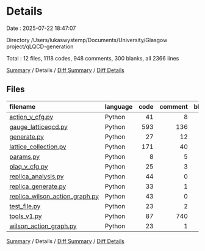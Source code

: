 # Details

Date : 2025-07-22 18:47:07

Directory /Users/lukaswystemp/Documents/University/Glasgow project/qLQCD-generation

Total : 12 files,  1118 codes, 948 comments, 300 blanks, all 2366 lines

[Summary](results.md) / Details / [Diff Summary](diff.md) / [Diff Details](diff-details.md)

## Files
| filename | language | code | comment | blank | total |
| :--- | :--- | ---: | ---: | ---: | ---: |
| [action\_v\_cfg.py](/action_v_cfg.py) | Python | 41 | 8 | 12 | 61 |
| [gauge\_latticeqcd.py](/gauge_latticeqcd.py) | Python | 593 | 136 | 126 | 855 |
| [generate.py](/generate.py) | Python | 27 | 12 | 10 | 49 |
| [lattice\_collection.py](/lattice_collection.py) | Python | 171 | 40 | 59 | 270 |
| [params.py](/params.py) | Python | 8 | 5 | 4 | 17 |
| [plaq\_v\_cfg.py](/plaq_v_cfg.py) | Python | 25 | 3 | 7 | 35 |
| [replica\_analysis.py](/replica_analysis.py) | Python | 44 | 0 | 10 | 54 |
| [replica\_generate.py](/replica_generate.py) | Python | 33 | 1 | 6 | 40 |
| [replica\_wilson\_action\_graph.py](/replica_wilson_action_graph.py) | Python | 43 | 0 | 8 | 51 |
| [test\_file.py](/test_file.py) | Python | 23 | 2 | 9 | 34 |
| [tools\_v1.py](/tools_v1.py) | Python | 87 | 740 | 39 | 866 |
| [wilson\_action\_graph.py](/wilson_action_graph.py) | Python | 23 | 1 | 10 | 34 |

[Summary](results.md) / Details / [Diff Summary](diff.md) / [Diff Details](diff-details.md)